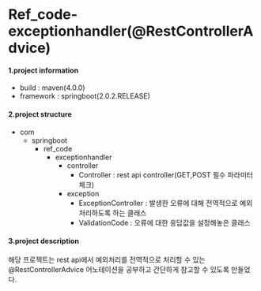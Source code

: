 # Ref_code-exceptionhandler(@RestControllerAdvice)

#### 1.project information
- build : maven(4.0.0) 
- framework : springboot(2.0.2.RELEASE)

#### 2.project structure
- com
  - springboot
    - ref_code
        - exceptionhandler
          - controller
              - Controller : rest api controller(GET,POST 필수 파라미터 체크)
          - exception
              - ExceptionController : 발생한 오류에 대해 전역적으로 예외처리하도록 하는 클래스
              - ValidationCode : 오류에 대한 응답값을 설정해놓은 클래스
#### 3.project description
해당 프로젝트는 rest api에서 예외처리를 전역적으로 처리할 수 있는 @RestControllerAdvice 어노테이션을 공부하고 간단하게 참고할 수 있도록 만들었다.



